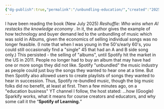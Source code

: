 ```yaml
---
{"dg-publish":true,"permalink":"/unbundling-education/","created":"2025-10-14T16:31:15.373-04:00","updated":"2025-10-14T16:47:57.655-04:00"}
---
```


I have been reading the book (New July 2025)  *Reshuffle: Who wins when AI restacks the knowledge economy* . In it, the author gives the example of how technology and buyer demand led to the unbundling of music which was sold in Albums, given the economics of selling individual songs was no longer feasible. (I note that when I was young in the 50's/early 60's, you could still occasionally find a "single" 45 that had an A and B side song only.)  This persisted - the selling of "albums", until Spotify hit the market in the US in 2011.  People no longer had to buy an album that may have had one or more songs they did not like. Spotify "unbundled" the music industry as people could just buy the songs they wanted to hear one at a time. But then Spotify also allowed users to create playlists of songs they wanted to hear in succession. Thus, Spotify re-bundled music, though the big music folks did no benefit, at least at first. 
Then a few minutes ago, on a "education business" YT channel I follow, the host stated: ...how (Google) Sparkify works, what it means for course creators and educators, and why some call it the “**Spotify of Learning.**” 